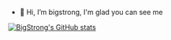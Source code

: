 - 👋 Hi, I’m bigstrong, I'm glad you can see me

[![BigStrong's GitHub stats](https://github-readme-stats.vercel.app/api?username=liuqiang-code&show_icons=true&theme=radical)](https://github.com/anuraghazra/github-readme-stats)

<!---
liuqiang-code/liuqiang-code is a ✨ special ✨ repository because its `README.md` (this file) appears on your GitHub profile.
You can click the Preview link to take a look at your changes.
--->
